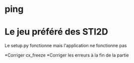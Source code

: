 # ping

# Le jeu préféré des STI2D

Le setup.py fonctionne mais l'application ne fonctionne pas

*Corriger cx_freeze
*Corriger les erreurs à la fin de la partie
